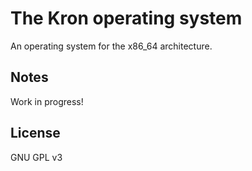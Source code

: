 # The Kron operating system

An operating system for the x86_64 architecture.

## Notes

Work in progress!

## License

GNU GPL v3
